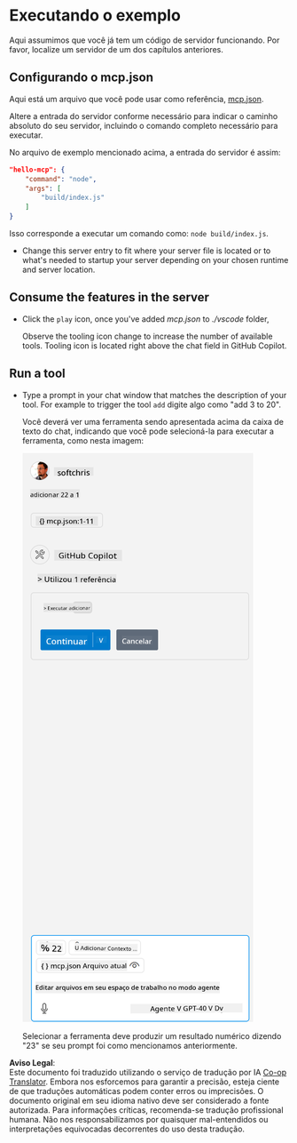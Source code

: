 <!--
CO_OP_TRANSLATOR_METADATA:
{
  "original_hash": "a91ca54debdfb015649e4786545694b3",
  "translation_date": "2025-06-17T15:41:08+00:00",
  "source_file": "03-GettingStarted/04-vscode/solution/README.md",
  "language_code": "br"
}
-->
# Executando o exemplo

Aqui assumimos que você já tem um código de servidor funcionando. Por favor, localize um servidor de um dos capítulos anteriores.

## Configurando o mcp.json

Aqui está um arquivo que você pode usar como referência, [mcp.json](../../../../../03-GettingStarted/04-vscode/solution/mcp.json).

Altere a entrada do servidor conforme necessário para indicar o caminho absoluto do seu servidor, incluindo o comando completo necessário para executar.

No arquivo de exemplo mencionado acima, a entrada do servidor é assim:

```json
"hello-mcp": {
    "command": "node",
    "args": [
        "build/index.js"
    ]
}
```

Isso corresponde a executar um comando como: `node build/index.js`.

- Change this server entry to fit where your server file is located or to what's needed to startup your server depending on your chosen runtime and server location.

## Consume the features in the server

- Click the `play` icon, once you've added *mcp.json* to *./vscode* folder,

    Observe the tooling icon change to increase the number of available tools. Tooling icon is located right above the chat field in GitHub Copilot.

## Run a tool

- Type a prompt in your chat window that matches the description of your tool. For example to trigger the tool `add` digite algo como "add 3 to 20".

    Você deverá ver uma ferramenta sendo apresentada acima da caixa de texto do chat, indicando que você pode selecioná-la para executar a ferramenta, como nesta imagem:

    ![VS Code indicando que quer executar uma ferramenta](../../../../../translated_images/vscode-agent.d5a0e0b897331060518fe3f13907677ef52b879db98c64d68a38338608f3751e.br.png)

    Selecionar a ferramenta deve produzir um resultado numérico dizendo "23" se seu prompt foi como mencionamos anteriormente.

**Aviso Legal**:  
Este documento foi traduzido utilizando o serviço de tradução por IA [Co-op Translator](https://github.com/Azure/co-op-translator). Embora nos esforcemos para garantir a precisão, esteja ciente de que traduções automáticas podem conter erros ou imprecisões. O documento original em seu idioma nativo deve ser considerado a fonte autorizada. Para informações críticas, recomenda-se tradução profissional humana. Não nos responsabilizamos por quaisquer mal-entendidos ou interpretações equivocadas decorrentes do uso desta tradução.